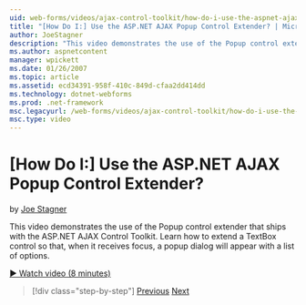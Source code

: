 ```yaml
---
uid: web-forms/videos/ajax-control-toolkit/how-do-i-use-the-aspnet-ajax-popup-control-extender
title: "[How Do I:] Use the ASP.NET AJAX Popup Control Extender? | Microsoft Docs"
author: JoeStagner
description: "This video demonstrates the use of the Popup control extender that ships with the ASP.NET AJAX Control Toolkit. Learn how to extend a TextBox control so that..."
ms.author: aspnetcontent
manager: wpickett
ms.date: 01/26/2007
ms.topic: article
ms.assetid: ecd34391-958f-410c-849d-cfaa2dd414dd
ms.technology: dotnet-webforms
ms.prod: .net-framework
msc.legacyurl: /web-forms/videos/ajax-control-toolkit/how-do-i-use-the-aspnet-ajax-popup-control-extender
msc.type: video
---
```

[How Do I:] Use the ASP.NET AJAX Popup Control Extender?
====================
by [Joe Stagner](https://github.com/JoeStagner)

This video demonstrates the use of the Popup control extender that ships with the ASP.NET AJAX Control Toolkit. Learn how to extend a TextBox control so that, when it receives focus, a popup dialog will appear with a list of options.

[&#9654; Watch video (8 minutes)](https://channel9.msdn.com/Blogs/ASP-NET-Site-Videos/how-do-i-use-the-aspnet-ajax-popup-control-extender)

>[!div class="step-by-step"]
[Previous](how-do-i-use-the-aspnet-ajax-textboxwatermark-control-extender.md)
[Next](how-do-i-use-the-aspnet-ajax-modalpopup-extender-control.md)
